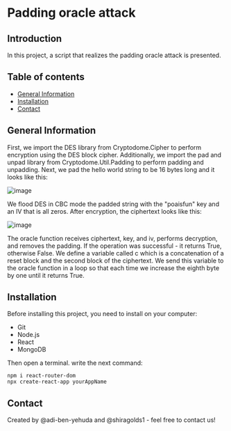 # Padding oracle attack

## Introduction
In this project, a script that realizes the padding oracle attack is presented.

## Table of contents
* [General Information](#general-information)
* [Installation](#installation)
* [Contact](#Contact)

## General Information
First, we import the DES library from Cryptodome.Cipher to perform encryption using the DES block cipher. Additionally, we import the pad and unpad library from Cryptodome.Util.Padding to perform padding and unpadding.
Next, we pad the hello world string to be 16 bytes long and it looks like this:

![image](https://github.com/adi-ben-yehuda/security1/assets/75027826/5bb43860-a229-48f1-8b60-b523d15ea4ef)

We flood DES in CBC mode the padded string with the "poaisfun" key and an IV that is all zeros. After encryption, the ciphertext looks like this:

![image](https://github.com/adi-ben-yehuda/security1/assets/75027826/ac6f9674-2116-45a6-8656-e0348734cc0a)

The oracle function receives ciphertext, key, and iv, performs decryption, and removes the padding. If the operation was successful - it returns True, otherwise False.
We define a variable called c which is a concatenation of a reset block and the second block of the ciphertext. We send this variable to the oracle function in a loop so that each time we increase the eighth byte by one until it returns True.


## Installation
Before installing this project, you need to install on your computer:
* Git
* Node.js
* React
* MongoDB

Then open a terminal.
write the next command:
```
npm i react-router-dom
npx create-react-app yourAppName
```

## Contact
Created by @adi-ben-yehuda and @shiragolds1 - feel free to contact us!


